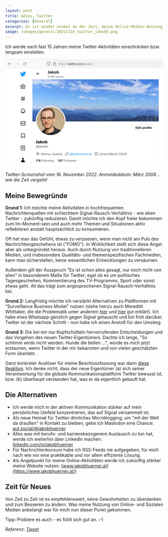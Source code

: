 ```yaml
---
layout: post
title: Adieu, Twitter
categories: [General]
excerpt: Es ist wieder einmal an der Zeit, meine Online-Medien-Nutzung zu überdenken
image: /images/general/20221116_twitter_jakobh.png
---
```


Ich werde nach fast 15 Jahren meine Twitter-Aktivitäten einschränken bzw. langsam einstellen.

![Twitter @jakobh](../images/general/20221116_twitter_jakobh.png)

_Twitter-Screenshot vom 16. November 2022. Anmeldedatum: März 2008 ... wie die Zeit vergeht!_

## Meine Bewegründe

**Grund 1:** Ich möchte meine Aktivitäten in hochfrequenten Nachrichtenquellen mit schlechtem Signal-Rausch-Verhältnis - wie eben Twitter - zukünftig reduzieren. Damit möchte ich den Kopf freier bekommen zum Im-Moment-sein und auch mehr Themen und Situationen aktiv reflektieren anstatt hauptsächlich zu konsumieren.

Oft hat man das Gefühl, etwas zu verpassen, wenn man nicht am Puls des Nachrichtengeschehens ist ("FOMO"). In Wirklichkeit stellt sich diese Angst aber als unbegründet heraus. Auch durch Nutzung von traditionelleren Medien, und insbesondere Qualitäts- und themenspezifischen Fachmedien, kann man sicherstellen, keine wesentlichen Entwicklungen zu versäumen. 

Außerdem gilt der Ausspruch "Es ist schon alles gesagt, nur noch nicht von allen" in besonderem Maße für Twitter; egal ob es um politisches Tagesgeschehen, Kommentierung des TV-Programms, Sport oder sonst etwas geht. All das trägt zum angesprochenen Signal-Rausch-Verhältnis bei.

**Grund 2:** Langfristig möchte ich verstärkt Alternativen zu Plattformen mit "Surveillance Business Model" nutzen (siehe hierzu auch Meredith Whittaker, die die Problematik unter anderem [hier](https://www.derstandard.at/story/2000138824340/neue-signal-chefin-wir-werden-uns-nicht-am-geschaeftsmodell-der) und [hier](https://www.theverge.com/23409716/signal-encryption-messaging-sms-meredith-whittaker-imessage-whatsapp-china) gut erklärt). Ich habe etwa Whatsapp gänzlich gegen Signal getauscht und bin froh darüber. Twitter ist der nächste Schritt - nun habe ich einen Anstoß für den Umstieg.

**Grund 3:** Die bei mir nur Kopfschütteln hervorrufenden Entscheidungen und das Vorgehen des neuen Twitter-Eigentümers. Dachte ich lange, "So schlimm wirds nicht werden. Hunde die bellen ...", würde es mich jetzt erstaunen, wenn Twitter in der mir bekannten und von vielen geschätzten Form überlebt.

Ganz konkreter Auslöser für meine Beschlussfassung war dann [diese Reaktion](https://aut.social/@jakobhuerner/109341873166222554). Ich denke nicht, dass der neue Eigentümer (a) sich seiner Verantwortung für die globale Kommunikationsplattform Twitter bewusst ist, bzw. (b) überhaupt verstanden hat, was er da eigentlich gekauft hat.


## Die Alternativen

* Ich werde mich in der aktiven Kommunikation stärker auf mein persönliches Umfeld konzentrieren, das auf Signal versammelt ist.
* Als neue Heimat für Twitter-ähnliches Microblogging, um "mit der Welt da draußen" in Kontakt zu bleiben, gebe ich Mastodon eine Chance: [aut.social/@jakobhuerner](https://aut.social/@jakobhuerner)
* Alles was mit berufs- und karrierebezogenem Austausch zu tun hat, werde ich weiterhin über LinkedIn machen: [linkedin.com/in/jakobhuerner](https://www.linkedin.com/in/jakobhuerner)
* Für Nachrichtenkonsum habe ich RSS-Feeds nie aufgegeben, für mich nach wie vor eine praktikable und vor allem effiziente Lösung.
* Als Angelpunkt für meine Online-Aktivitäten werde ich zukünftig stärker meine Website nutzen: [www.jakobhuerner.at](https://www.jakobhuerner.at/)

## Zeit für Neues

Von Zeit zu Zeit ist es empfehlenswert, seine Gewohnheiten zu überdenken und zum Besseren zu ändern. Was meine Nutzung von Online- und Sozialen Medien anbelangt war für mich nun dieser Punkt gekommen.

Tipp: Probiere es auch - es fühlt sich gut an. :-) 

_Referenz: [Tweet](https://twitter.com/jakobh/status/1593828776961609728?s=61&t=5uf4VS8NWhsqcKPY-iFEOg)_
